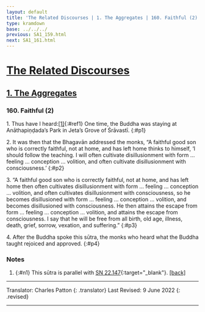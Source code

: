 ```yaml
---
layout: default
title: 'The Related Discourses | 1. The Aggregates | 160. Faithful (2)'
type: kramdown
base: ../../../
previous: SA1_159.html
next: SA1_161.html
---
```


# [The Related Discourses](../index.html)
## [1. The Aggregates](index.html)
### 160. Faithful (2)

1\. Thus have I heard:[\[1\]](#n1){:#ref1} One time, the Buddha was staying at Anāthapiṇḍada’s Park in Jeta’s Grove of Śrāvastī.
{:#p1}

2\.  It was then that the Bhagavān addressed the monks, “A faithful good son who is correctly faithful, not at home, and has left home thinks to himself, ‘I should follow the teaching. I will often cultivate disillusionment with form … feeling … conception … volition, and often cultivate disillusionment with consciousness.’
{:#p2}

3\. “A faithful good son who is correctly faithful, not at home, and has left home then often cultivates disillusionment with form … feeling … conception … volition, and often cultivates disillusionment with consciousness, so he becomes disillusioned with form … feeling … conception … volition, and becomes disillusioned with consciousness. He then attains the escape from form … feeling … conception … volition, and attains the escape from consciousness. I say that he will be free from all birth, old age, illness, death, grief, sorrow, vexation, and suffering.”
{:#p3}

4\. After the Buddha spoke this sūtra, the monks who heard what the Buddha taught rejoiced and approved.
{:#p4}

### Notes

1. {:#n1} This sūtra is parallel with [SN 22.147](https://suttacentral.net/sn22.147){:target="_blank"}. [\[back\]](#ref1)

---

Translator: Charles Patton
{: .translator}
Last Revised: 9 June 2022
{: .revised}

---